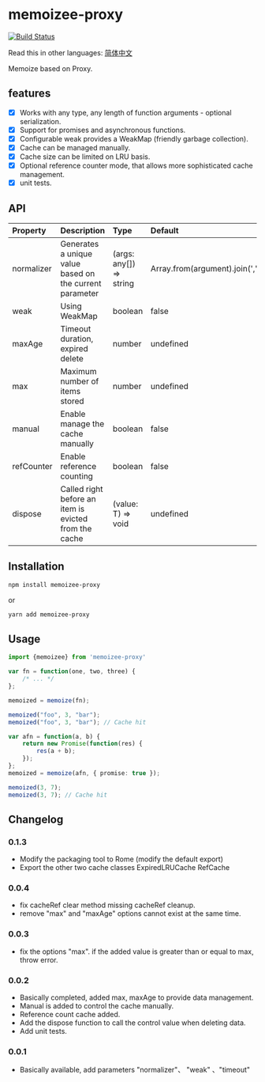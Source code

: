 # memoizee-proxy 

[![Build Status](https://www.travis-ci.org/wsafight/memoizee-proxy.svg?branch=main)](https://www.travis-ci.org/wsafight/memoizee-proxy)

Read this in other languages: [简体中文](https://github.com/wsafight/memoizee-proxy/blob/main/README.zh-CN.md)

Memoize based on Proxy.

## features

- [x] Works with any type, any length of function arguments - optional serialization.
- [x] Support for promises and asynchronous functions.
- [x] Configurable weak provides a WeakMap (friendly garbage collection).
- [x] Cache can be managed manually.
- [x] Cache size can be limited on LRU basis.
- [x] Optional reference counter mode, that allows more sophisticated cache management.
- [x] unit tests.

## API

| Property | Description | Type | Default |
| :----| :---- | :---- | :---- |
| normalizer | Generates a unique value based on the current parameter | (args: any[]) => string | Array.from(argument).join(',') |
| weak | Using WeakMap  | boolean | false |
| maxAge | Timeout duration, expired delete | number | undefined |
| max | Maximum number of items stored  | number | undefined |
| manual | Enable manage the cache manually  | boolean | false |
| refCounter | Enable reference counting | boolean | false |
| dispose | Called right before an item is evicted from the cache | (value: T) => void | undefined |


## Installation

```bash
npm install memoizee-proxy
```
or

```bash
yarn add memoizee-proxy
```

## Usage

```ts
import {memoizee} from 'memoizee-proxy'

var fn = function(one, two, three) {
	/* ... */
};

memoized = memoize(fn);

memoized("foo", 3, "bar");
memoized("foo", 3, "bar"); // Cache hit
```

```ts
var afn = function(a, b) {
	return new Promise(function(res) {
		res(a + b);
	});
};
memoized = memoize(afn, { promise: true });

memoized(3, 7);
memoized(3, 7); // Cache hit
```

## Changelog

### 0.1.3
- Modify the packaging tool to Rome (modify the default export)
- Export the other two cache classes ExpiredLRUCache RefCache

### 0.0.4
- fix cacheRef clear method missing cacheRef cleanup.
- remove "max" and "maxAge" options cannot exist at the same time.

### 0.0.3
- fix the options "max". if the added value is greater than or equal to max, throw error.

### 0.0.2
- Basically completed, added max, maxAge to provide data management.
- Manual is added to control the cache manually.
- Reference count cache added.
- Add the dispose function to call the control value when deleting data.
- Add unit tests.


### 0.0.1
- Basically available, add parameters "normalizer"、 "weak" 、"timeout"

